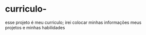 # curriculo-
esse projeto é meu curriculo;
irei colocar minhas informações
meus projetos e minhas habilidades 